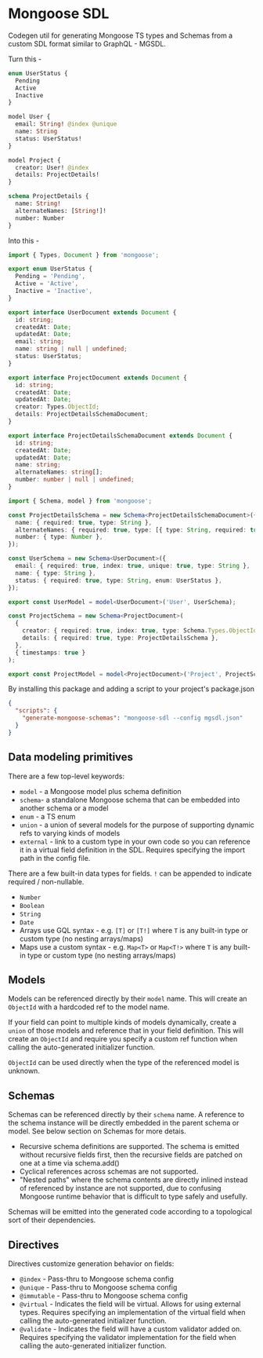 # Mongoose SDL

Codegen util for generating Mongoose TS types and Schemas from a custom SDL format similar to GraphQL - MGSDL.

Turn this -

```graphql
enum UserStatus {
  Pending
  Active
  Inactive
}

model User {
  email: String! @index @unique
  name: String
  status: UserStatus!
}

model Project {
  creator: User! @index
  details: ProjectDetails!
}

schema ProjectDetails {
  name: String!
  alternateNames: [String!]!
  number: Number
}
```

Into this -

```typescript
import { Types, Document } from 'mongoose';

export enum UserStatus {
  Pending = 'Pending',
  Active = 'Active',
  Inactive = 'Inactive',
}

export interface UserDocument extends Document {
  id: string;
  createdAt: Date;
  updatedAt: Date;
  email: string;
  name: string | null | undefined;
  status: UserStatus;
}

export interface ProjectDocument extends Document {
  id: string;
  createdAt: Date;
  updatedAt: Date;
  creator: Types.ObjectId;
  details: ProjectDetailsSchemaDocument;
}

export interface ProjectDetailsSchemaDocument extends Document {
  id: string;
  createdAt: Date;
  updatedAt: Date;
  name: string;
  alternateNames: string[];
  number: number | null | undefined;
}

import { Schema, model } from 'mongoose';

const ProjectDetailsSchema = new Schema<ProjectDetailsSchemaDocument>({
  name: { required: true, type: String },
  alternateNames: { required: true, type: [{ type: String, required: true }] },
  number: { type: Number },
});

const UserSchema = new Schema<UserDocument>({
  email: { required: true, index: true, unique: true, type: String },
  name: { type: String },
  status: { required: true, type: String, enum: UserStatus },
});

export const UserModel = model<UserDocument>('User', UserSchema);

const ProjectSchema = new Schema<ProjectDocument>(
  {
    creator: { required: true, index: true, type: Schema.Types.ObjectId, ref: 'User' },
    details: { required: true, type: ProjectDetailsSchema },
  },
  { timestamps: true }
);

export const ProjectModel = model<ProjectDocument>('Project', ProjectSchema);
```

By installing this package and adding a script to your project's package.json

```json
{
  "scripts": {
    "generate-mongoose-schemas": "mongoose-sdl --config mgsdl.json"
  }
}
```

## Data modeling primitives

There are a few top-level keywords:

- `model` - a Mongoose model plus schema definition
- `schema`- a standalone Mongoose schema that can be embedded into another schema or a model
- `enum` - a TS enum
- `union` - a union of several models for the purpose of supporting dynamic refs to varying kinds of models
- `external` - link to a custom type in your own code so you can reference it in a virtual field definition in the SDL. Requires specifying the import path in the config file.

There are a few built-in data types for fields. `!` can be appended to indicate required / non-nullable.

- `Number`
- `Boolean`
- `String`
- `Date`
- Arrays use GQL syntax - e.g. `[T]` or `[T!]` where `T` is any built-in type or custom type (no nesting arrays/maps)
- Maps use a custom syntax - e.g. `Map<T>` or `Map<T!>` where `T` is any built-in type or custom type (no nesting arrays/maps)

## Models

Models can be referenced directly by their `model` name. This will create an `ObjectId` with a hardcoded ref to the model name.

If your field can point to multiple kinds of models dynamically, create a `union` of those models and reference that in your field definition. This will create an `ObjectId` and require you specify a custom ref function when calling the auto-generated initializer function.

`ObjectId` can be used directly when the type of the referenced model is unknown.

## Schemas

Schemas can be referenced directly by their `schema` name. A reference to the schema instance will be directly embedded in the parent schema or model. See below section on Schemas for more detais.

- Recursive schema definitions are supported. The schema is emitted without recursive fields first, then the recursive fields are patched on one at a time via schema.add()
- Cyclical references across schemas are not supported.
- "Nested paths" where the schema contents are directly inlined instead of referenced by instance are not supported, due to confusing Mongoose runtime behavior that is difficult to type safely and usefully.

Schemas will be emitted into the generated code according to a topological sort of their dependencies.

## Directives

Directives customize generation behavior on fields:

- `@index` - Pass-thru to Mongoose schema config
- `@unique` - Pass-thru to Mongoose schema config
- `@immutable` - Pass-thru to Mongoose schema config
- `@virtual` - Indicates the field will be virtual. Allows for using external types. Requires specifying an implementation of the virtual field when calling the auto-generated initializer function.
- `@validate` - Indicates the field will have a custom validator added on. Requires specifying the validator implementation for the field when calling the auto-generated initializer function.
